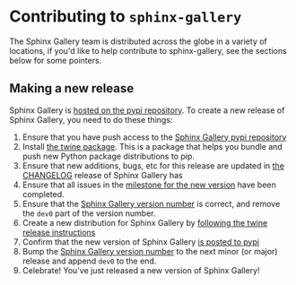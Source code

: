 # Contributing to `sphinx-gallery`

The Sphinx Gallery team is distributed across the globe in a variety of locations,
if you'd like to help contribute to sphinx-gallery, see the sections below for
some pointers.

## Making a new release

Sphinx Gallery is [hosted on the pypi repository](https://pypi.org/project/sphinx-gallery/).
To create a new release of Sphinx Gallery, you need to do these things:

1. Ensure that you have push access to the [Sphinx Gallery pypi repository](https://pypi.org/project/sphinx-gallery/)
2. Install [the twine package](https://twine.readthedocs.io/en/latest/). This is a package that helps you
   bundle and push new Python package distributions to pip.
3. Ensure that new additions, bugs, etc for this release are updated in
   [the CHANGELOG](https://github.com/sphinx-gallery/sphinx-gallery/blob/master/CHANGES.rst)
 release of Sphinx Gallery has
4. Ensure that all issues in the
   [milestone for the new version](https://github.com/sphinx-gallery/sphinx-gallery/milestones?direction=asc&sort=due_date) have been completed.
5. Ensure that the [Sphinx Gallery version number](https://github.com/sphinx-gallery/sphinx-gallery/blob/master/sphinx_gallery/__init__.py)
   is correct, and remove the `dev0` part of the version number.
6. Create a new distribution for Sphinx Gallery by
   [following the twine release instructions](https://twine.readthedocs.io/en/latest/#using-twine)
7. Confirm that the new version of Sphinx Gallery [is posted to pypi](https://pypi.org/project/sphinx-gallery/)
8. Bump the [Sphinx Gallery version number](https://github.com/sphinx-gallery/sphinx-gallery/blob/master/sphinx_gallery/__init__.py) to
   the next minor (or major) release and append `dev0` to the end.
9. Celebrate! You've just released a new version of Sphinx Gallery!
